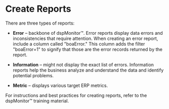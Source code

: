 # Create Reports

There are three types of reports:

  - **Error** – backbone of dspMonitor™. Error reports display data
    errors and inconsistencies that require attention. When creating an
    error report, include a column called "boaError." This column adds
    the filter "boaError=1" to signify that those are the error records
    returned by the report.

  - **Information** – might not display the exact list of errors.
    Information reports help the business analyze and understand the
    data and identify potential problems.

  - **Metric** – displays various target ERP metrics.

For instructions and best practices for creating reports, refer to the
dspMonitor™ training material.
